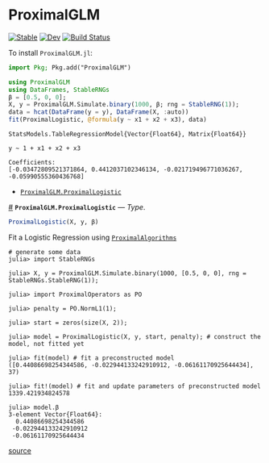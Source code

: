 
<!-- README.md is generated from docs/src/index.md. Please edit that file and rebuild with `cd docs/ && julia make_readme.jl`-->



<a id='ProximalGLM'></a>

<a id='ProximalGLM-1'></a>

# ProximalGLM


[![Stable](https://img.shields.io/badge/docs-stable-blue.svg)](https://aaronpeikert.github.io/ProximalGLM.jl/stable/) [![Dev](https://img.shields.io/badge/docs-dev-blue.svg)](https://aaronpeikert.github.io/ProximalGLM.jl/dev/) [![Build Status](https://github.com/aaronpeikert/ProximalGLM.jl/actions/workflows/CI.yml/badge.svg?branch=main)](https://github.com/aaronpeikert/ProximalGLM.jl/actions/workflows/CI.yml?query=branch%3Amain)


To install `ProximalGLM.jl`:


```julia
import Pkg; Pkg.add("ProximalGLM")
```


```julia
using ProximalGLM
using DataFrames, StableRNGs
β = [0.5, 0, 0];
X, y = ProximalGLM.Simulate.binary(1000, β; rng = StableRNG(1));
data = hcat(DataFrame(y = y), DataFrame(X, :auto))
fit(ProximalLogistic, @formula(y ~ x1 + x2 + x3), data)
```


```
StatsModels.TableRegressionModel{Vector{Float64}, Matrix{Float64}}

y ~ 1 + x1 + x2 + x3

Coefficients:
[-0.03472809521371864, 0.4412037102346134, -0.021719496771036267, -0.05990555360436768]
```

- [`ProximalGLM.ProximalLogistic`](README.md#ProximalGLM.ProximalLogistic)

<a id='ProximalGLM.ProximalLogistic' href='#ProximalGLM.ProximalLogistic'>#</a>
**`ProximalGLM.ProximalLogistic`** &mdash; *Type*.



```julia
ProximalLogistic(X, y, β)
```

Fit a Logistic Regression using [`ProximalAlgorithms`](https://github.com/JuliaFirstOrder/ProximalAlgorithms.jl)

```julia-repl
# generate some data
julia> import StableRNGs

julia> X, y = ProximalGLM.Simulate.binary(1000, [0.5, 0, 0], rng = StableRNGs.StableRNG(1));

```

```julia-repl
julia> import ProximalOperators as PO

julia> penalty = PO.NormL1(1);

julia> start = zeros(size(X, 2));

julia> model = ProximalLogistic(X, y, start, penalty); # construct the model, not fitted yet

julia> fit(model) # fit a preconstructed model
([0.44086698254344586, -0.022944133242910912, -0.06161170925644434], 37)

julia> fit!(model) # fit and update parameters of preconstructed model
1339.421934824578

julia> model.β
3-element Vector{Float64}:
  0.44086698254344586
 -0.022944133242910912
 -0.06161170925644434
```


<a target='_blank' href='https://github.com/aaronpeikert/ProximalGLM.jl/blob/747d306843d616e330dde2dad4b15b5f5d02066e/src/logistic.jl#L1-L36' class='documenter-source'>source</a><br>

